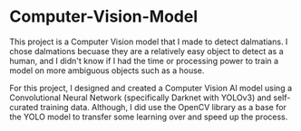 # Computer-Vision-Model

This project is a Computer Vision model that I made to detect dalmatians. I chose dalmations becuase they are a relatively easy object to detect as a human, and I didn't know if I had the time or processing power to train a model on more ambiguous objects such as a house.

For this project, I designed and created a Computer Vision AI model using a Convolutional Neural Network (specifically Darknet with YOLOv3) and self-curated training data. Although, I did use the OpenCV library as a base for the YOLO model to transfer some learning over and speed up the process.
